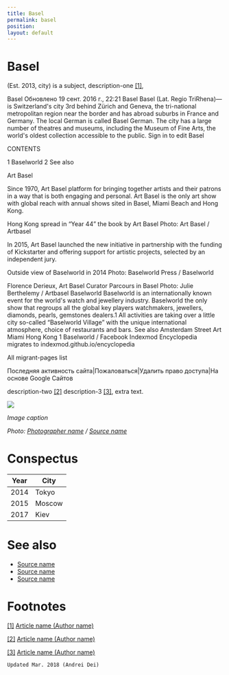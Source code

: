 ```yaml
---
title: Basel
permalink: basel
position:
layout: default
---
```


# Basel

(Est. 2013, city) is a subject, description-one <span id="a1">[\[1\]](#f1)</span>,


Basel Обновлено 19 сент. 2016 г., 22:21
Basel
Basel (Lat. Regio TriRhena)—is Switzerland's city 3rd behind Zürich and Geneva, the tri-national metropolitan region near the border and has abroad suburbs in France and Germany. The local German is called Basel German. The city has a large number of theatres and museums, including the Museum of Fine Arts, the world's oldest collection accessible to the public. Sign in to edit Basel

CONTENTS

1 Baselworld
2 See also

Art Basel

Since 1970, Art Basel platform for bringing together artists and their patrons in a way that is both engaging and personal. Art Basel is the only art show with global reach with annual shows sited in Basel, Miami Beach and Hong Kong.



Hong Kong spread in “Year 44” the book by Art Basel
Photo: Art Basel / Artbasel

In 2015, Art Basel launched the new initiative in partnership with the funding of Kickstarter and offering support for artistic projects, selected by an independent jury.





Outside view of Baselworld in 2014
Photo: Baselworld Press / Baselworld

Florence Derieux, Art Basel Curator Parcours in Basel
Photo: Julie Berthelemy / Artbasel
Baselworld
Baselworld is an internationally known event for the world's watch and jewellery industry. Baselworld the only show that regroups all the global key players watchmakers, jewellers, diamonds, pearls, gemstones dealers.1 All activities are taking over a little city so-called “Baselworld Village” with the unique international atmosphere, choice of restaurants and bars.
See also
Amsterdam Street Art
Miami
Hong Kong
1 Baselworld / Facebook
Indexmod Encyclopedia migrates to
indexmod.github.io/encyclopedia

All migrant-pages list


Последняя активность сайта|Пожаловаться|Удалить право доступа|На основе Google Сайтов






description-two <span id="a2">[\[2\]](#f2)</span> description-3 <span id="a3">[\[3\]](#f3)</span>, extra text.

![](/images/image-name.jpg)

*Image caption*

*Photo: [Photographer name](http://example.net/) / [Source name](http://example.net/)*

# Conspectus

|Year|City|
|----|---------|
|2014|Tokyo|
|2015|Moscow|
|2017|Kiev|

# See also

- [Source name](http://example.net/)
- [Source name](http://example.net/)
- [Source name](http://example.net/)

# Footnotes

[[1]](#a1) <span id="f1"></span> [Article name (Author name)](http://example.net/article)

[[2]](#a2) <span id="f2"></span> [Article name (Author name)](http://example.net/article)

[[3]](#a3) <span id="f3"></span> [Article name (Author name)](http://example.net/article)

`Updated Mar. 2018 (Andrei Dei)`
